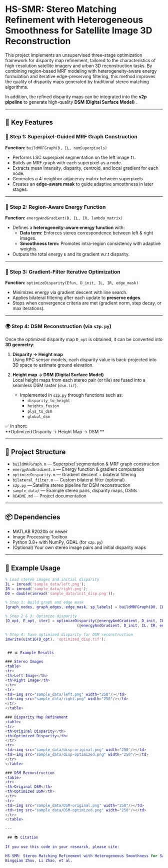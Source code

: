 # HS-SMR: Stereo Matching Refinement with Heterogeneous Smoothness for Satellite Image 3D Reconstruction

This project implements an unsupervised three-stage optimization framework for disparity map refinement, tailored to the characteristics of high-resolution satellite imagery and urban 3D reconstruction tasks. By combining region-based MRF modeling with heterogeneity-aware energy formulation and iterative edge-preserving filtering, this method improves the quality of disparity maps generated by traditional stereo matching algorithms.

In addition, the refined disparity maps can be integrated into the **s2p pipeline** to generate high-quality **DSM (Digital Surface Model)** .

---

## 🚀 Key Features

### 🧩 Step 1: Superpixel-Guided MRF Graph Construction
**Function:** `buildMRFGraph(D, IL, numSuperpixels)`
- Performs LSC superpixel segmentation on the left image `IL`.
- Builds an MRF graph with each superpixel as a node.
- Extracts mean intensity, disparity, centroid, and local gradient for each node.
- Generates a 4-neighbor adjacency matrix between superpixels.
- Creates an **edge-aware mask** to guide adaptive smoothness in later stages.

---

### 🧩 Step 2: Region-Aware Energy Function
**Function:** `energyAndGradient(D, IL, IR, lambda_matrix)`
- Defines a **heterogeneity-aware energy function** with:
  - **Data term:** Enforces stereo correspondence between left & right images.
  - **Smoothness term:** Promotes intra-region consistency with adaptive weights.
- Outputs the total energy `E` and its gradient w.r.t disparity.

---

### 🧩 Step 3: Gradient-Filter Iterative Optimization
**Function:** `optimizeDisparity(Efun, D_init, IL, IR, edge_mask)`
- Minimizes energy via gradient descent with line search.
- Applies bilateral filtering after each update to **preserve edges**.
- Stops when convergence criteria are met (gradient norm, step decay, or max iterations).

---

### 🌍 Step 4: DSM Reconstruction (via `s2p.py`)
Once the optimized disparity map `D_opt` is obtained, it can be converted into **3D geometry**:

1. **Disparity → Height map**  
   Using RPC sensor models, each disparity value is back-projected into 3D space to estimate ground elevation.

2. **Height map → DSM (Digital Surface Model)**  
   Local height maps from each stereo pair (or tile) are fused into a seamless DSM raster (`dsm.tif`).  
   - Implemented in `s2p.py` through functions such as:  
     - `disparity_to_height`  
     - `heights_fusion`  
     - `plys_to_dsm`  
     - `global_dsm`

✅ In short:  
**Optimized Disparity → Height Map → DSM **

---

## 📂 Project Structure

- `buildMRFGraph.m` — Superpixel segmentation & MRF graph construction  
- `energyAndGradient.m` — Energy function & gradient computation  
- `optimizeDisparity.m` — Gradient descent + bilateral filtering  
- `bilateral_filter.m` — Custom bilateral filter (optional)  
- `s2p.py` — Satellite stereo pipeline for DSM reconstruction  
- `sample_data/` — Example stereo pairs, disparity maps, DSMs  
- `README.md` — Project documentation  

---

## 📦 Dependencies
- MATLAB R2020b or newer
- Image Processing Toolbox
- Python 3.8+ with NumPy, GDAL (for `s2p.py`)
- (Optional) Your own stereo image pairs and initial disparity maps

---

## 🧪 Example Usage

```matlab
% Load stereo images and initial disparity
IL = imread('sample_data/left.png');
IR = imread('sample_data/right.png');
D0 = double(imread('sample_data/init_disp.png'));

% Step 1: Build graph and edge mask
[graph_nodes, graph_edges, edge_mask, sp_labels] = buildMRFGraph(D0, IL, 250);

% Step 2 & 3: Optimize disparity
[D_opt, E_opt, iter] = optimizeDisparity(@energyAndGradient, D_init, IL, IR, edge_mask), ...
                                (@energyAndGradient, D_init, IL, IR, edge_mask);

% Step 4: Save optimized disparity for DSM reconstruction
imwrite(uint16(D_opt), 'optimized_disp.tif');


 ## 📊 Example Results

### Stereo Images
<table>
<tr>
<th>Left Image</th>
<th>Right Image</th>
</tr>
<tr>
<td><img src="sample_data/left.png" width="250"/></td>
<td><img src="sample_data/right.png" width="250"/></td>
</tr>
</table>

### Disparity Map Refinement
<table>
<tr>
<th>Original Disparity</th>
<th>Optimized Disparity</th>
</tr>
<tr>
<td><img src="sample_data/disp-original.png" width="250"/></td>
<td><img src="sample_data/disp-optimized.png" width="250"/></td>
</tr>
</table>

### DSM Reconstruction
<table>
<tr>
<th>Original DSM</th>
<th>Optimized DSM</th>
</tr>
<tr>
<td><img src="sample_data/DSM-original.png" width="250"/></td>
<td><img src="sample_data/DSM-optimized.png" width="250"/></td>
</tr>
</table>

---

 ## 📚 Citation
 
If you use this code in your research, please cite:

HS-SMR: Stereo Matching Refinement with Heterogeneous Smoothness for Satellite Image 3D Reconstruction
Bingqian Zhou, Li Zhao, et al.


